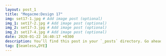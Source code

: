 ```yaml
---
layout: post_1
title: "Megacme:Design 17"
img: set17-1.jpg # Add image post (optional)
img_1: set17-2.jpg # Add image post (optional)
img_2: set17-3.jpg # Add image post (optional)
img_2: set17-4.jpg # Add image post (optional)
date: 2020-01-22 16:40:17 +0300
description: You’ll find this post in your `_posts` directory. Go ahead and edit it and re-build the site to see your changes. # Add post description (optional)
tag: [Seamless,DYE]
---
```


